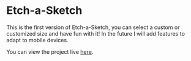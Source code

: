 # Etch-a-Sketch

This is the first version of Etch-a-Sketch, you can select a custom or customized size and have fun with it! In the future I will add features to adapt to mobile devices.

You can view the project live [here](https://ls-leonardo.github.io/Etch-a-Sketch/).
